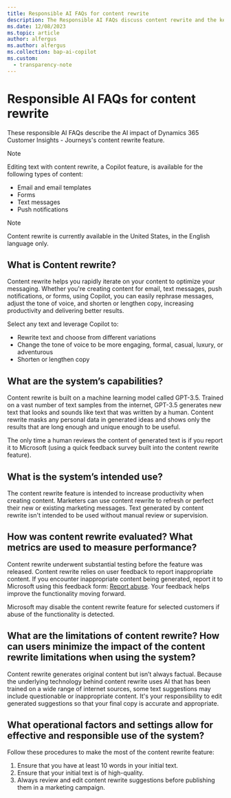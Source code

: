 ```yaml
---
title: Responsible AI FAQs for content rewrite
description: The Responsible AI FAQs discuss content rewrite and the key considerations for making use of this technology responsibly.
ms.date: 12/08/2023
ms.topic: article
author: alfergus
ms.author: alfergus
ms.collection: bap-ai-copilot
ms.custom: 
  - transparency-note
---
```


# Responsible AI FAQs for content rewrite

These responsible AI FAQs describe the AI impact of Dynamics 365 Customer Insights - Journeys's content rewrite feature.

> [!NOTE]
> Editing text with content rewrite, a Copilot feature, is available for the following types of content:
> - Email and email templates
> - Forms
> - Text messages
> - Push notifications

> [!NOTE]
> Content rewrite is currently available in the United States, in the English language only.

## What is Content rewrite?

Content rewrite helps you rapidly iterate on your content to optimize your messaging. Whether you're creating content for email, text messages, push notifications, or forms, using Copilot, you can easily rephrase messages, adjust the tone of voice, and shorten or lengthen copy, increasing productivity and delivering better results.

Select any text and leverage Copilot to:
- Rewrite  text and choose from different variations
- Change the tone of voice to be more engaging, formal, casual, luxury, or adventurous
- Shorten or lengthen copy

## What are the system’s capabilities?

Content rewrite is built on a machine learning model called GPT-3.5. Trained on a vast number of text samples from the internet, GPT-3.5 generates new text that looks and sounds like text that was written by a human. Content rewrite masks any personal data in generated ideas and shows only the results that are long enough and unique enough to be useful.

The only time a human reviews the content of generated text is if you report it to Microsoft (using a quick feedback survey built into the content rewrite feature).

## What is the system’s intended use?

The content rewrite feature is intended to increase productivity when creating content. Marketers can use content rewrite to refresh or perfect their new or existing marketing messages. Text generated by content rewrite isn't intended to be used without manual review or supervision.

## How was content rewrite evaluated? What metrics are used to measure performance?

Content rewrite underwent substantial testing before the feature was released. Content rewrite relies on user feedback to report inappropriate content. If you encounter inappropriate content being generated, report it to Microsoft using this feedback form: [Report abuse](https://msrc.microsoft.com/report/abuse?ThreatType=URL&IncidentType=Responsible%20AI&SourceUrl=https://dynamics.microsoft.com/marketing/overview/). Your feedback helps improve the functionality moving forward.

Microsoft may disable the content rewrite feature for selected customers if abuse of the functionality is detected.

## What are the limitations of content rewrite? How can users minimize the impact of the content rewrite limitations when using the system?

Content rewrite generates original content but isn’t always factual. Because the underlying technology behind content rewrite uses AI that has been trained on a wide range of internet sources, some text suggestions may include questionable or inappropriate content. It's your responsibility to edit generated suggestions so that your final copy is accurate and appropriate.

## What operational factors and settings allow for effective and responsible use of the system?

Follow these procedures to make the most of the content rewrite feature:
1. Ensure that you have at least 10 words in your initial text.
1. Ensure that your initial text is of high-quality.
1. Always review and edit content rewrite suggestions before publishing them in a marketing campaign.

